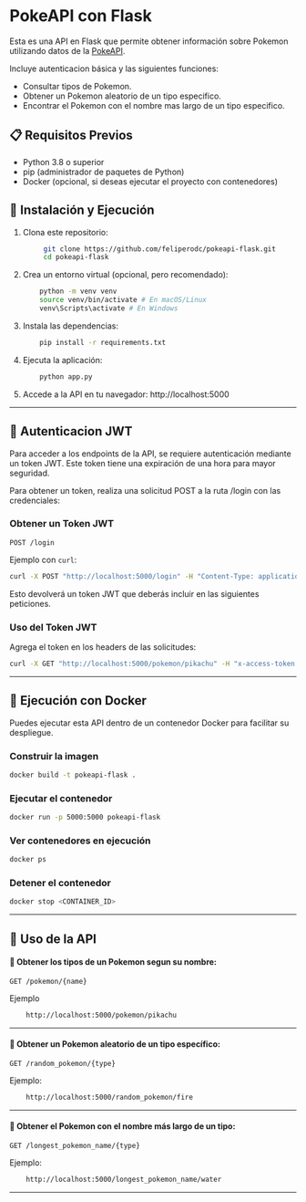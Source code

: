 # PokeAPI con Flask

Esta es una API en Flask que permite obtener información sobre Pokemon utilizando datos de la [PokeAPI](https://pokeapi.co/).

Incluye autenticacion básica y las siguientes funciones:
- Consultar tipos de Pokemon.
- Obtener un Pokemon aleatorio de un tipo especifico.
- Encontrar el Pokemon con el nombre mas largo de un tipo especifico.

## 📋 Requisitos Previos

- Python 3.8 o superior  
- pip (administrador de paquetes de Python)  
- Docker (opcional, si deseas ejecutar el proyecto con contenedores)

## 🚀 Instalación y Ejecución

1. Clona este repositorio:
   ```bash
        git clone https://github.com/feliperodc/pokeapi-flask.git
        cd pokeapi-flask
    ```

2. Crea un entorno virtual (opcional, pero recomendado):
    ```bash
        python -m venv venv
        source venv/bin/activate # En macOS/Linux 
        venv\Scripts\activate # En Windows
    ```

3. Instala las dependencias:
    ```bash
        pip install -r requirements.txt
    ```

4. Ejecuta la aplicación:
    ```bash
        python app.py
    ```

5. Accede a la API en tu navegador:
    http://localhost:5000

------------------------------------------------------------------------------

## 🔑 Autenticacion JWT

Para acceder a los endpoints de la API, se requiere autenticación mediante un token JWT. 
Este token tiene una expiración de una hora para mayor seguridad.

Para obtener un token, realiza una solicitud POST a la ruta /login con las credenciales:

### Obtener un Token JWT

    POST /login

Ejemplo con `curl`:
```bash
curl -X POST "http://localhost:5000/login" -H "Content-Type: application/json" -d '{"username": "admin", "password": "password1"}'
```

Esto devolverá un token JWT que deberás incluir en las siguientes peticiones.

### Uso del Token JWT
Agrega el token en los headers de las solicitudes:
```bash
curl -X GET "http://localhost:5000/pokemon/pikachu" -H "x-access-token: <TOKEN>"
```

------------------------------------------------------------------------------

## 🐳 Ejecución con Docker
Puedes ejecutar esta API dentro de un contenedor Docker para facilitar su despliegue.

### Construir la imagen
```bash
docker build -t pokeapi-flask .
```

### Ejecutar el contenedor
```bash
docker run -p 5000:5000 pokeapi-flask
```

### Ver contenedores en ejecución
```bash
docker ps
```

### Detener el contenedor
```bash
docker stop <CONTAINER_ID>
```

------------------------------------------------------------------------------

## 📡 Uso de la API

#### 🎲 Obtener los tipos de un Pokemon segun su nombre:

    GET /pokemon/{name}

Ejemplo
```bash
    http://localhost:5000/pokemon/pikachu
```

--------------------------------------------------

#### 🎲 Obtener un Pokemon aleatorio de un tipo específico:

    GET /random_pokemon/{type}

Ejemplo:
```bash
    http://localhost:5000/random_pokemon/fire
```

--------------------------------------------------

#### 🎲 Obtener el Pokemon con el nombre más largo de un tipo:

    GET /longest_pokemon_name/{type}

Ejemplo:
```bash
    http://localhost:5000/longest_pokemon_name/water
```

------------------------------------------------------------------------------

